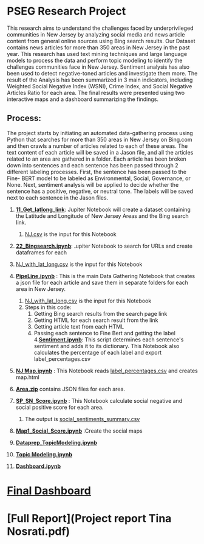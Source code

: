 # PSEG Research Project


This research aims to understand the challenges faced by underprivileged communities in New
Jersey by analyzing social media and news article content from general online sources using
Bing search results. Our Dataset contains news articles for more than 350 areas in New Jersey in
the past year. This research has used text mining techniques and large language models to
process the data and perform topic modeling to identify the challenges communities face in New
Jersey. Sentiment analysis has also been used to detect negative-toned articles and investigate
them more. The result of the Analysis has been summarized in 3 main indicators, including
Weighted Social Negative Index (WSNI), Crime Index, and Social Negative Articles Ratio for
each area. The final results were presented using two interactive maps and a dashboard
summarizing the findings.

## Process: 
The project starts by initiating an automated data-gathering process using Python that
searches for more than 350 areas in New Jersey on Bing.com and then crawls a number
of articles related to each of these areas. The text content of each article will be saved in a
Jason file, and all the articles related to an area are gathered in a folder. Each article has been broken down into sentences and each sentence has been passed through 2 different labeling processes. First, the sentence has been passed to the Fine-
BERT model to be labeled as Environmental, Social, Governance, or None. Next, sentiment analysis will be applied to decide whether the sentence has a positive, negative, or neutral tone. The labels will be saved next to each sentence in the Jason files.

1. [**11_Get_latlong_link**](11_Get_latlong_link.ipynb): Jupiter Notebook will create a dataset containing the Latitude and Longitude of New Jersey Areas and the Bing search link.
   1. [NJ.csv](NJ.csv) is the input for this Notebook

2.  [**22_Bingsearch.ipynb**](22_Bingsearch.ipynb): ـupiter Notebook to search for URLs and create dataframes for each
   1. [NJ_with_lat_long.csv](NJ_with_lat_long.csv) is the input for this Notebook

3. [**PipeLine.ipynb**](PipeLine.ipynb) : This is the main Data Gathering Notebook that creates a json file for each article and save them in separate folders for each area in New Jersey.
   1. [NJ_with_lat_long.csv](NJ_with_lat_long.csv) is the input for this Notebook
   2. Steps in this code:
      1. Getting Bing search results from the search page link
      2. Getting HTML for each search result from the link
      3. Getting article text from each HTML
      4. Passing each sentence to Fine Bert and getting the label
4.[**Sentiment.ipynb**](Sentiment.ipynb): This script determines each sentence's sentiment and adds it to its dictionary. This Notebook also calculates the percentage of each label and export label_percentages.csv
5. [**NJ Map.ipynb**](NJ_Map.ipynb) : This Notebook reads [label_percentages.csv](label_percentages.csv) and creates map.html

6. [**Area.zip**](Areas.zip) contains JSON files for each area.
7. [**SP_SN_Score.ipynb**](SP_SN_Score.ipynb) : This Notebook calculate social negative and social positive score for each area.
   1. The output is [social_sentiments_summary.csv](social_sentiments_summary.csv)
8. [**Map1_Social_Score.ipynb**](Map1_Social_Score.ipynb) :Create the social maps
9. [**Dataprep_TopicModeling.ipynb**](Dataprep_TopicModeling.ipynb)
10. [**Topic Modeling.ipynb**](Topic_Modeling.ipynb)
11. [**Dashboard.ipynb**](Dashboard.ipynb)

# [**Final Dashboard**](Dashboard.html)

# [Full Report](Project report Tina Nosrati.pdf)

